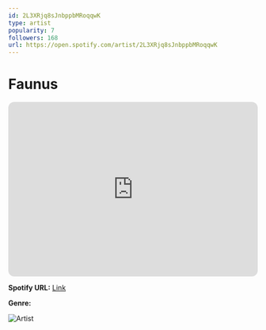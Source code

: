 ```yaml
---
id: 2L3XRjq8sJnbppbMRoqqwK
type: artist
popularity: 7
followers: 168
url: https://open.spotify.com/artist/2L3XRjq8sJnbppbMRoqqwK
---
```

# Faunus

<iframe style="border-radius:12px" src="https://open.spotify.com/embed/artist/2L3XRjq8sJnbppbMRoqqwK" width="100%" height="352" frameBorder="0" allowfullscreen="" allow="autoplay; clipboard-write; encrypted-media; fullscreen; picture-in-picture" loading="lazy"></iframe>

**Spotify URL:** [Link](https://open.spotify.com/artist/2L3XRjq8sJnbppbMRoqqwK)

**Genre:** 

![Artist](https://i.scdn.co/image/ab6761610000e5ebbd36d22a0fe55667f02aa6d6)
